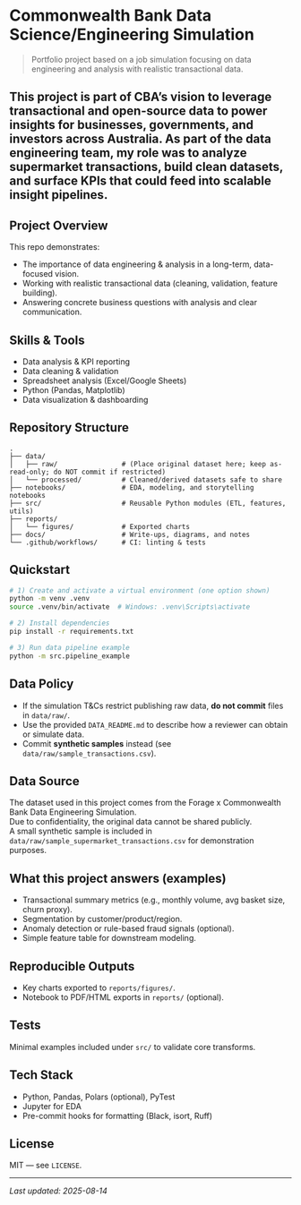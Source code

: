 # Commonwealth Bank Data Science/Engineering Simulation

> Portfolio project based on a job simulation focusing on data engineering and analysis with realistic transactional data.

## This project is part of CBA’s vision to leverage transactional and open-source data to power insights for businesses, governments, and investors across Australia. As part of the data engineering team, my role was to analyze supermarket transactions, build clean datasets, and surface KPIs that could feed into scalable insight pipelines.

## Project Overview
This repo demonstrates:
- The importance of data engineering & analysis in a long-term, data-focused vision.
- Working with realistic transactional data (cleaning, validation, feature building).
- Answering concrete business questions with analysis and clear communication.

## Skills & Tools
- Data analysis & KPI reporting
- Data cleaning & validation
- Spreadsheet analysis (Excel/Google Sheets)
- Python (Pandas, Matplotlib) 
- Data visualization & dashboarding

## Repository Structure
```
.
├── data/
│   ├── raw/                # (Place original dataset here; keep as-read-only; do NOT commit if restricted)
│   └── processed/          # Cleaned/derived datasets safe to share
├── notebooks/              # EDA, modeling, and storytelling notebooks
├── src/                    # Reusable Python modules (ETL, features, utils)
├── reports/
│   └── figures/            # Exported charts
├── docs/                   # Write-ups, diagrams, and notes
└── .github/workflows/      # CI: linting & tests
```

## Quickstart
```bash
# 1) Create and activate a virtual environment (one option shown)
python -m venv .venv
source .venv/bin/activate  # Windows: .venv\Scripts\activate

# 2) Install dependencies
pip install -r requirements.txt

# 3) Run data pipeline example
python -m src.pipeline_example
```

## Data Policy
- If the simulation T&Cs restrict publishing raw data, **do not commit** files in `data/raw/`. 
- Use the provided `DATA_README.md` to describe how a reviewer can obtain or simulate data.
- Commit **synthetic samples** instead (see `data/raw/sample_transactions.csv`).

## Data Source
The dataset used in this project comes from the Forage x Commonwealth Bank Data Engineering Simulation.  
Due to confidentiality, the original data cannot be shared publicly.  
A small synthetic sample is included in `data/raw/sample_supermarket_transactions.csv` for demonstration purposes.

## What this project answers (examples)
- Transactional summary metrics (e.g., monthly volume, avg basket size, churn proxy).
- Segmentation by customer/product/region.
- Anomaly detection or rule-based fraud signals (optional).
- Simple feature table for downstream modeling.

## Reproducible Outputs
- Key charts exported to `reports/figures/`.
- Notebook to PDF/HTML exports in `reports/` (optional).

## Tests
Minimal examples included under `src/` to validate core transforms.

## Tech Stack
- Python, Pandas, Polars (optional), PyTest
- Jupyter for EDA
- Pre-commit hooks for formatting (Black, isort, Ruff)

## License
MIT — see `LICENSE`.

---

*Last updated: 2025-08-14*
